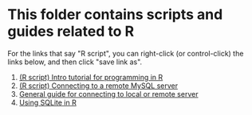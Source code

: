 # This folder contains scripts and guides related to R

For the links that say "R script", you can right-click (or control-click) the links below, and then click "save link as".

1. [(R script) Intro tutorial for programming in R](./intro-to-R.R)
2. [(R script) Connecting to a remote MySQL server](./connecting-R/remote-MySQL.R)
3. [General guide for connecting to local or remote server](https://htmlpreview.github.io/?https://github.com/frycast/SQL_course/blob/master/R/connecting-R/databases-in-R.html)
4. [Using SQLite in R](./sqlite-R)
